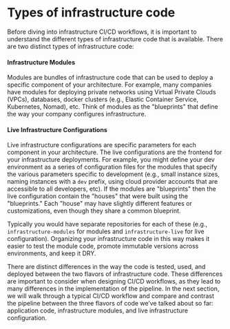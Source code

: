 # Types of infrastructure code

Before diving into infrastructure CI/CD workflows, it is important to understand the different types of infrastructure
code that is available. There are two distinct types of infrastructure code:

<div className="dlist">

#### Infrastructure Modules

Modules are bundles of infrastructure code that can be used to deploy a specific component of your architecture.
For example, many companies have modules for deploying private networks using Virtual Private Clouds (VPCs),
databases, docker clusters (e.g., Elastic Container Service, Kubernetes, Nomad), etc. Think of modules as the
"blueprints" that define the way your company configures infrastructure.

#### Live Infrastructure Configurations

Live infrastructure configurations are specific parameters for each component in your architecture. The live
configurations are the frontend for your infrastructure deployments. For example, you might define your dev
environment as a series of configuration files for the modules that specify the various parameters specific to
development (e.g., small instance sizes, naming instances with a `dev` prefix, using cloud provider accounts that are accessible to all developers,
etc). If the modules are "blueprints" then the live configuration contain the "houses" that were built using the
"blueprints." Each "house" may have slightly different features or customizations, even though they share a common
blueprint.

</div>

Typically you would have separate repositories for each of these (e.g., `infrastructure-modules` for modules and
`infrastructure-live` for live configuration). Organizing your infrastructure code in this way makes it easier to test
the module code, promote immutable versions across environments, and keep it DRY.

There are distinct differences in the way the code is tested, used, and deployed between the two flavors of
infrastructure code. These differences are important to consider when designing CI/CD workflows, as they lead to many
differences in the implementation of the pipeline. In the next section, we will walk through a typical CI/CD workflow
and compare and contrast the pipeline between the three flavors of code we’ve talked about so far: application code,
infrastructure modules, and live infrastructure configuration.


<!-- ##DOCS-SOURCER-START
{"sourcePlugin":"Local File Copier","hash":"c2807b3ca886f83c5a5bbab1b46bbdf3"}
##DOCS-SOURCER-END -->

